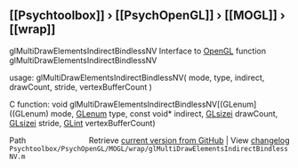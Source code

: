 ## [[Psychtoolbox]] &#8250; [[PsychOpenGL]] &#8250; [[MOGL]] &#8250; [[wrap]]

glMultiDrawElementsIndirectBindlessNV  Interface to [OpenGL](OpenGL) function glMultiDrawElementsIndirectBindlessNV  
  
usage:  glMultiDrawElementsIndirectBindlessNV( mode, type, indirect, drawCount, stride, vertexBufferCount )  
  
C function:  void glMultiDrawElementsIndirectBindlessNV[(GLenum]((GLenum) mode, [GLenum](GLenum) type, const void\* indirect, [GLsizei](GLsizei) drawCount, [GLsizei](GLsizei) stride, [GLint](GLint) vertexBufferCount)  




<div class="code_header" style="text-align:right;">
  <span style="float:left;">Path&nbsp;&nbsp;</span> <span class="counter">Retrieve <a href=
  "https://raw.github.com/Psychtoolbox-3/Psychtoolbox-3/beta/Psychtoolbox/PsychOpenGL/MOGL/wrap/glMultiDrawElementsIndirectBindlessNV.m">current version from GitHub</a> | View <a href=
  "https://github.com/Psychtoolbox-3/Psychtoolbox-3/commits/beta/Psychtoolbox/PsychOpenGL/MOGL/wrap/glMultiDrawElementsIndirectBindlessNV.m">changelog</a></span>
</div>
<div class="code">
  <code>Psychtoolbox/PsychOpenGL/MOGL/wrap/glMultiDrawElementsIndirectBindlessNV.m</code>
</div>

